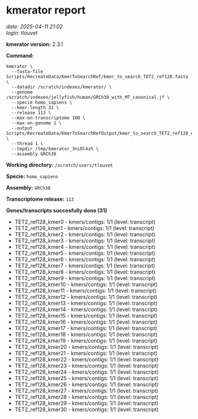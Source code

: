 # kmerator report
*date: 2025-04-11 21:02*  
*login: tlouvet*

**kmerator version:** 2.3.1

**Command:**

```
kmerator \
  --fasta-file Scripts/RecreateData/KmerToSearchRef/kmer_to_search_TET2_ref128.fasta \
  --datadir /scratch/indexes/kmerator/ \
  --genome /scratch/indexes/jellyfish/human/GRCh38_with_MT_canonical.jf \
  --specie homo_sapiens \
  --kmer-length 31 \
  --release 113 \
  --max-on-transcriptome 100 \
  --max-on-genome 1 \
  --output Scripts/RecreateData/KmerToSearchRefOutput/kmer_to_search_TET2_ref128_output \
  --thread 1 \
  --tmpdir /tmp/kmerator_3ni0l4zh \
  --assembly GRCh38
```

**Working directory:** `/scratch/users/tlouvet`

**Specie:** `homo_sapiens`

**Assembly:** `GRCh38`

**Transcriptome release:** `113`

**Genes/transcripts succesfully done (31)**

- TET2_ref128_kmer0 - kmers/contigs: 1/1 (level: transcript)
- TET2_ref128_kmer1 - kmers/contigs: 1/1 (level: transcript)
- TET2_ref128_kmer2 - kmers/contigs: 1/1 (level: transcript)
- TET2_ref128_kmer3 - kmers/contigs: 1/1 (level: transcript)
- TET2_ref128_kmer4 - kmers/contigs: 1/1 (level: transcript)
- TET2_ref128_kmer5 - kmers/contigs: 1/1 (level: transcript)
- TET2_ref128_kmer6 - kmers/contigs: 1/1 (level: transcript)
- TET2_ref128_kmer7 - kmers/contigs: 1/1 (level: transcript)
- TET2_ref128_kmer8 - kmers/contigs: 1/1 (level: transcript)
- TET2_ref128_kmer9 - kmers/contigs: 1/1 (level: transcript)
- TET2_ref128_kmer10 - kmers/contigs: 1/1 (level: transcript)
- TET2_ref128_kmer11 - kmers/contigs: 1/1 (level: transcript)
- TET2_ref128_kmer12 - kmers/contigs: 1/1 (level: transcript)
- TET2_ref128_kmer13 - kmers/contigs: 1/1 (level: transcript)
- TET2_ref128_kmer14 - kmers/contigs: 1/1 (level: transcript)
- TET2_ref128_kmer15 - kmers/contigs: 1/1 (level: transcript)
- TET2_ref128_kmer16 - kmers/contigs: 1/1 (level: transcript)
- TET2_ref128_kmer17 - kmers/contigs: 1/1 (level: transcript)
- TET2_ref128_kmer18 - kmers/contigs: 1/1 (level: transcript)
- TET2_ref128_kmer19 - kmers/contigs: 1/1 (level: transcript)
- TET2_ref128_kmer20 - kmers/contigs: 1/1 (level: transcript)
- TET2_ref128_kmer21 - kmers/contigs: 1/1 (level: transcript)
- TET2_ref128_kmer22 - kmers/contigs: 1/1 (level: transcript)
- TET2_ref128_kmer23 - kmers/contigs: 1/1 (level: transcript)
- TET2_ref128_kmer24 - kmers/contigs: 1/1 (level: transcript)
- TET2_ref128_kmer25 - kmers/contigs: 1/1 (level: transcript)
- TET2_ref128_kmer26 - kmers/contigs: 1/1 (level: transcript)
- TET2_ref128_kmer27 - kmers/contigs: 1/1 (level: transcript)
- TET2_ref128_kmer28 - kmers/contigs: 1/1 (level: transcript)
- TET2_ref128_kmer29 - kmers/contigs: 1/1 (level: transcript)
- TET2_ref128_kmer30 - kmers/contigs: 1/1 (level: transcript)
